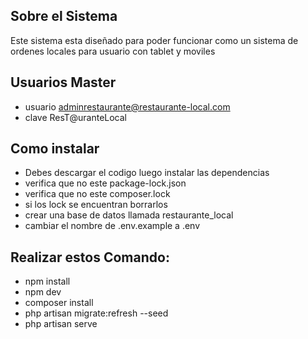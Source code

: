 
## Sobre el Sistema

Este sistema esta diseñado para poder funcionar como un sistema de ordenes locales para usuario con tablet y moviles

## Usuarios Master
* usuario adminrestaurante@restaurante-local.com
* clave ResT@uranteLocal

## Como instalar
* Debes descargar el codigo luego instalar las dependencias
* verifica que no este package-lock.json
* verifica que no este composer.lock
* si los lock se encuentran borrarlos
* crear una base de datos llamada restaurante_local
* cambiar el nombre de .env.example a .env
## Realizar estos Comando:
* npm install
* npm dev
* composer install
* php artisan migrate:refresh --seed
* php artisan serve